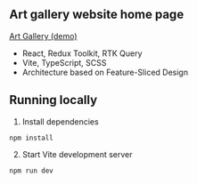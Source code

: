 ## Art gallery website home page

<a href='https://anastasiabrykina.github.io/Art-Gallery/'>Art Gallery (demo)</a>

- React, Redux Toolkit, RTK Query
- Vite, TypeScript, SCSS
- Architecture based on Feature-Sliced Design

## Running locally

1. Install dependencies

```
npm install
```

2. Start Vite development server

```
npm run dev
```
